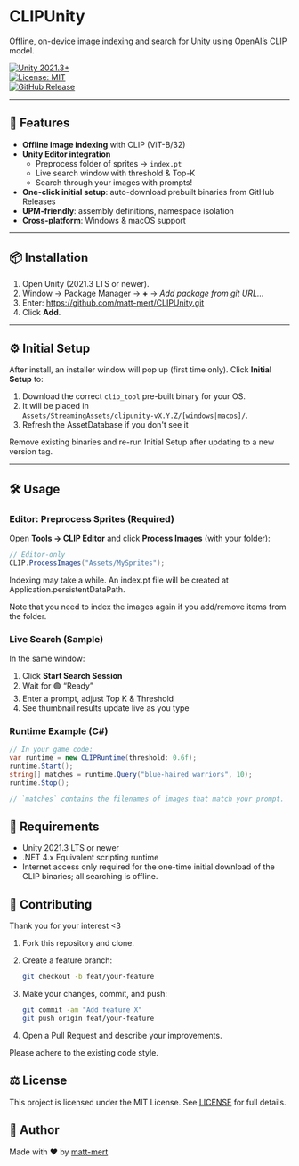 # CLIPUnity

Offline, on-device image indexing and search for Unity using OpenAI’s CLIP model.

[![Unity 2021.3+](https://img.shields.io/badge/Unity-2021.3%2B-blue.svg)](#)  
[![License: MIT](https://img.shields.io/badge/License-MIT-green.svg)](LICENSE)  
[![GitHub Release](https://img.shields.io/github/v/release/matt-mert/CLIPUnity?label=latest%20release)](https://github.com/matt-mert/CLIPUnity/releases)

---

## 🚀 Features

- **Offline image indexing** with CLIP (ViT-B/32)
- **Unity Editor integration**
    - Preprocess folder of sprites → `index.pt`
    - Live search window with threshold & Top-K
    - Search through your images with prompts!
- **One-click initial setup**: auto-download prebuilt binaries from GitHub Releases
- **UPM-friendly**: assembly definitions, namespace isolation
- **Cross-platform**: Windows & macOS support

---

## 📦 Installation

1. Open Unity (2021.3 LTS or newer).
2. Window → Package Manager → **+** → *Add package from git URL…*
3. Enter: https://github.com/matt-mert/CLIPUnity.git
4. Click **Add**.

---

## ⚙️ Initial Setup

After install, an installer window will pop up (first time only). Click **Initial Setup** to:

1. Download the correct `clip_tool` pre-built binary for your OS.
2. It will be placed in  
   `Assets/StreamingAssets/clipunity-vX.Y.Z/[windows|macos]/`.
3. Refresh the AssetDatabase if you don't see it

Remove existing binaries and re-run Initial Setup after updating to a new version tag.

---

## 🛠️ Usage

### Editor: Preprocess Sprites (Required)

Open **Tools → CLIP Editor** and click **Process Images** (with your folder):

```csharp
// Editor-only
CLIP.ProcessImages("Assets/MySprites");
```

Indexing may take a while. An index.pt file will be created at Application.persistentDataPath.

Note that you need to index the images again if you add/remove items from the folder.

### Live Search (Sample)

In the same window:

1. Click **Start Search Session**
2. Wait for 🟢 “Ready”
3. Enter a prompt, adjust Top K & Threshold
4. See thumbnail results update live as you type

### Runtime Example (C#)

```csharp
// In your game code:
var runtime = new CLIPRuntime(threshold: 0.6f);
runtime.Start();
string[] matches = runtime.Query("blue-haired warriors", 10);
runtime.Stop();

// `matches` contains the filenames of images that match your prompt.
```

## 🎯 Requirements

- Unity 2021.3 LTS or newer
- .NET 4.x Equivalent scripting runtime
- Internet access only required for the one-time initial download of the CLIP binaries; all searching is offline.

## 🤝 Contributing

Thank you for your interest <3

1. Fork this repository and clone.
2. Create a feature branch:

    ```bash
    git checkout -b feat/your-feature
    ```

3. Make your changes, commit, and push:

    ```bash
    git commit -am "Add feature X"
    git push origin feat/your-feature
    ```

4. Open a Pull Request and describe your improvements.

Please adhere to the existing code style.

## ⚖️ License

This project is licensed under the MIT License. See [LICENSE](https://github.com/matt-mert/CLIPUnity/blob/master/LICENSE.md) for full details.

## 👤 Author

Made with ❤️ by [matt-mert](https://github.com/matt-mert)